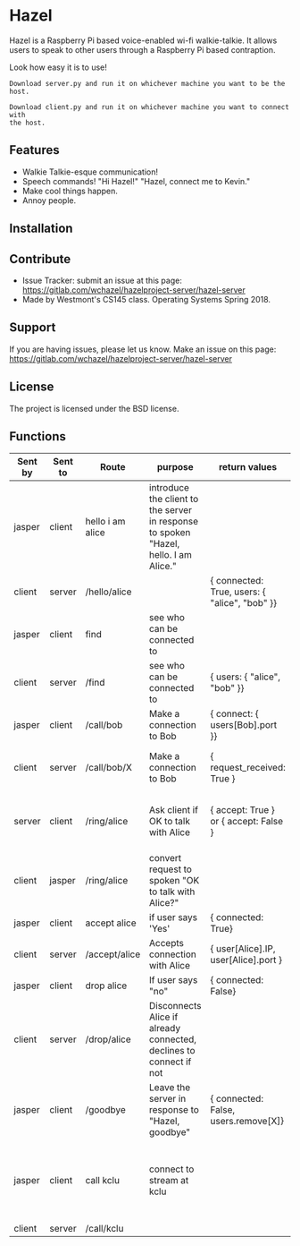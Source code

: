 Hazel
========

Hazel is a Raspberry Pi based voice-enabled wi-fi walkie-talkie.  It allows users to speak to other
users through a Raspberry Pi based contraption.

Look how easy it is to use!

    Download server.py and run it on whichever machine you want to be the host.

    Download client.py and run it on whichever machine you want to connect with
    the host.


Features
--------

- Walkie Talkie-esque communication!
- Speech commands!  "Hi Hazel!"  "Hazel, connect me to Kevin."
- Make cool things happen.
- Annoy people.

Installation
------------



Contribute
----------

- Issue Tracker: submit an issue at this page: https://gitlab.com/wchazel/hazelproject-server/hazel-server
- Made by Westmont's CS145 class.  Operating Systems Spring 2018.

Support
-------

If you are having issues, please let us know.
Make an issue on this page: https://gitlab.com/wchazel/hazelproject-server/hazel-server

License
-------

The project is licensed under the BSD license.


Functions
---------

|  Sent by | Sent to | Route | purpose | return values | side effect | comments |
|  ------ | ------ | ------ | ------ | ------ | ------ | ------ |
|  jasper | client | hello i am alice | introduce the client to the server in response to spoken "Hazel, hello. I am Alice." |  | http://server:1007/hello/alice | We could have the actual words spoken to hazel be "Hazel I am Alice" with 'hello' implied. |
|  client | server | /hello/alice |  | { connected: True, users: { "alice", "bob" }} | Insert alice, ipnumber into users{} |  |
|  jasper | client | find | see who can be connected to |  | http://server:1007/find |  |
|  client | server | /find | see who can be connected to | { users: { "alice", "bob" }} | none |  |
|  jasper | client | /call/bob | Make a connection to Bob | { connect: { users[Bob].port }} | open up streaming port X, http://server:1007/call/bob/X  |  |
|  client | server | /call/bob/X | Make a connection to Bob | { request_received: True } | Receives a request to connect with caller<br/>sets user[Alice].IP=X<br/>http://user[bob].IP/ring/alice |  |
|  server | client | /ring/alice | Ask client if OK to talk with Alice | { accept: True } or { accept: False } | Asks the person to "answer" the call, and start to conversation.<br/>if (accept) then http://user[alice].IP/accept/bob<br/>else http://user[alice].IP/drop/bob |  |
|  client | jasper | /ring/alice | convert request to spoken "OK to talk with Alice?" |  | Listen for Yes/No response |  |
|  jasper | client | accept alice | if user says 'Yes' | { connected: True} | http://server:1007/accept/alice |  |
|  client | server | /accept/alice | Accepts connection with Alice | { user[Alice].IP, user[Alice].port } | bob connects stream to user[alice].IP:user[alice].Port |  |
|  jasper | client | drop alice | If user says "no" | { connected: False} | http://server:1007/drop/alice |  |
|  client | server | /drop/alice | Disconnects Alice if already connected, declines to connect if not |  | Drops connection to Alice but still allows for other connections |  |
|  jasper | client | /goodbye | Leave the server in response to "Hazel, goodbye" | { connected: False, users.remove[X]} | Removes user from the user JSON array |  |
|  jasper | client | call kclu | connect to stream at kclu |  |  | the url is https://kclustream.callutheran.edu:8090/kclump3?id=jp_audio_0<br/>This can be done by adding a special user{} entry called kclu and attaching it to a port Z on the server, and passing the server's IP and port Z to the client... |
|  client | server | /call/kclu |  |  | http://client:1007/ring/kclu/kcluPort |  |
